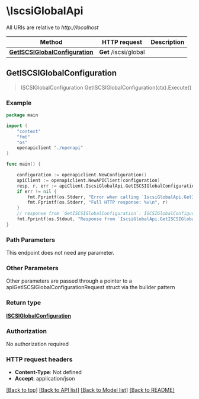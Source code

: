 # \IscsiGlobalApi

All URIs are relative to *http://localhost*

Method | HTTP request | Description
------------- | ------------- | -------------
[**GetISCSIGlobalConfiguration**](IscsiGlobalApi.md#GetISCSIGlobalConfiguration) | **Get** /iscsi/global | 



## GetISCSIGlobalConfiguration

> ISCSIGlobalConfiguration GetISCSIGlobalConfiguration(ctx).Execute()



### Example

```go
package main

import (
    "context"
    "fmt"
    "os"
    openapiclient "./openapi"
)

func main() {

    configuration := openapiclient.NewConfiguration()
    apiClient := openapiclient.NewAPIClient(configuration)
    resp, r, err := apiClient.IscsiGlobalApi.GetISCSIGlobalConfiguration(context.Background()).Execute()
    if err != nil {
        fmt.Fprintf(os.Stderr, "Error when calling `IscsiGlobalApi.GetISCSIGlobalConfiguration``: %v\n", err)
        fmt.Fprintf(os.Stderr, "Full HTTP response: %v\n", r)
    }
    // response from `GetISCSIGlobalConfiguration`: ISCSIGlobalConfiguration
    fmt.Fprintf(os.Stdout, "Response from `IscsiGlobalApi.GetISCSIGlobalConfiguration`: %v\n", resp)
}
```

### Path Parameters

This endpoint does not need any parameter.

### Other Parameters

Other parameters are passed through a pointer to a apiGetISCSIGlobalConfigurationRequest struct via the builder pattern


### Return type

[**ISCSIGlobalConfiguration**](ISCSIGlobalConfiguration.md)

### Authorization

No authorization required

### HTTP request headers

- **Content-Type**: Not defined
- **Accept**: application/json

[[Back to top]](#) [[Back to API list]](../README.md#documentation-for-api-endpoints)
[[Back to Model list]](../README.md#documentation-for-models)
[[Back to README]](../README.md)

